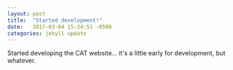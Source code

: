 ```yaml
---
layout: post
title:  "Started development!"
date:   2017-03-04 15:24:51 -0500
categories: jekyll update
---
```

Started developing the CAT website... it's a little early for development, but whatever.